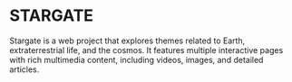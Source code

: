 # STARGATE
Stargate is a web project that explores themes related to Earth, extraterrestrial life, and the cosmos. It features multiple interactive pages with rich multimedia content, including videos, images, and detailed articles.
